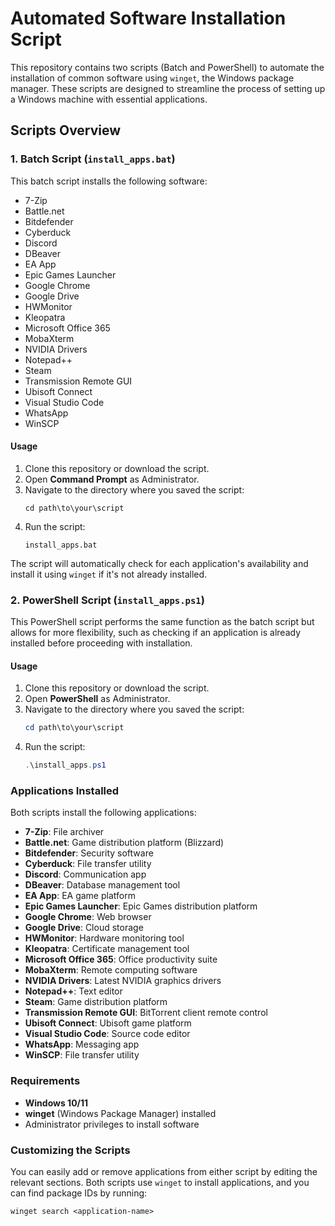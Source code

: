 # Automated Software Installation Script

This repository contains two scripts (Batch and PowerShell) to automate the installation of common software using `winget`, the Windows package manager. These scripts are designed to streamline the process of setting up a Windows machine with essential applications.

## Scripts Overview

### 1. Batch Script (`install_apps.bat`)

This batch script installs the following software:

- 7-Zip
- Battle.net
- Bitdefender
- Cyberduck
- Discord
- DBeaver
- EA App
- Epic Games Launcher
- Google Chrome
- Google Drive
- HWMonitor
- Kleopatra
- Microsoft Office 365
- MobaXterm
- NVIDIA Drivers
- Notepad++
- Steam
- Transmission Remote GUI
- Ubisoft Connect
- Visual Studio Code
- WhatsApp
- WinSCP

#### Usage

1. Clone this repository or download the script.
2. Open **Command Prompt** as Administrator.
3. Navigate to the directory where you saved the script:
    ```batch
    cd path\to\your\script
    ```
4. Run the script:
    ```batch
    install_apps.bat
    ```

The script will automatically check for each application's availability and install it using `winget` if it's not already installed.

### 2. PowerShell Script (`install_apps.ps1`)

This PowerShell script performs the same function as the batch script but allows for more flexibility, such as checking if an application is already installed before proceeding with installation.

#### Usage

1. Clone this repository or download the script.
2. Open **PowerShell** as Administrator.
3. Navigate to the directory where you saved the script:
    ```powershell
    cd path\to\your\script
    ```
4. Run the script:
    ```powershell
    .\install_apps.ps1
    ```

### Applications Installed

Both scripts install the following applications:

- **7-Zip**: File archiver
- **Battle.net**: Game distribution platform (Blizzard)
- **Bitdefender**: Security software
- **Cyberduck**: File transfer utility
- **Discord**: Communication app
- **DBeaver**: Database management tool
- **EA App**: EA game platform
- **Epic Games Launcher**: Epic Games distribution platform
- **Google Chrome**: Web browser
- **Google Drive**: Cloud storage
- **HWMonitor**: Hardware monitoring tool
- **Kleopatra**: Certificate management tool
- **Microsoft Office 365**: Office productivity suite
- **MobaXterm**: Remote computing software
- **NVIDIA Drivers**: Latest NVIDIA graphics drivers
- **Notepad++**: Text editor
- **Steam**: Game distribution platform
- **Transmission Remote GUI**: BitTorrent client remote control
- **Ubisoft Connect**: Ubisoft game platform
- **Visual Studio Code**: Source code editor
- **WhatsApp**: Messaging app
- **WinSCP**: File transfer utility

### Requirements

- **Windows 10/11**
- **winget** (Windows Package Manager) installed
- Administrator privileges to install software

### Customizing the Scripts

You can easily add or remove applications from either script by editing the relevant sections. Both scripts use `winget` to install applications, and you can find package IDs by running:

```batch
winget search <application-name>
